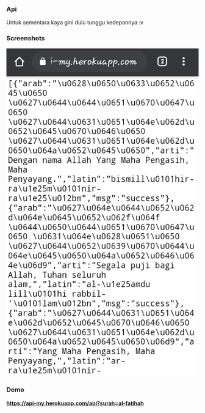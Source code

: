 ### Api
Untuk sementara kaya gini dulu tunggu kedepannya :v

### Screenshots
<img src="demo.png"/>

### Demo
<b>https://api-my.herokuapp.com/api?surah=al-fatihah</b>
